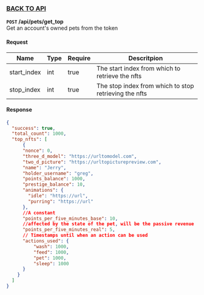 ### [BACK TO API](../../API.md)

**``POST`` /api/pets/get_top**  
Get an account's owned pets from the token

#### Request
| Name        | Type | Require | Descritpion                                           |
| ----------- | ---- | ------- | ----------------------------------------------------- |
| start_index | int  | true    | The start index from which to retrieve the nfts       |
| stop_index  | int  | true    | The stop index from which to stop retrieving the nfts |


#### Response
```json
{
  "success": true,
  "total_count": 1000,
  "top_nfts": [
      {
      "nonce": 0,
      "three_d_model": "https://urltomodel.com",
      "two_d_picture": "https://urltopicturepreview.com",
      "name": "Jerry",
      "holder_username": "greg",
      "points_balance": 1000,
      "prestige_balance": 10,
      "animations": {
        "idle": "https://url",
        "purring": "https://url"
      },
      //A constant
      "points_per_five_minutes_base": 10,
      //affected by the state of the pet, will be the passive revenue
      "points_per_five_minutes_real": 5,
      // Timestamps until when an action can be used
      "actions_used": {
          "wash": 1000,
          "feed": 1000,
          "pet": 1000,
          "sleep": 1000
      }
    }
  ]
}
```